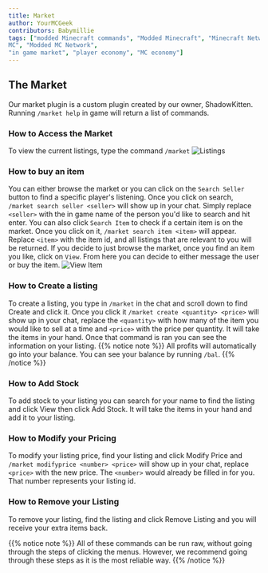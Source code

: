 ```yaml
---
title: Market
author: YourMCGeek
contributors: Babymillie
tags: ["modded Minecraft commands", "Modded Minecraft", "Minecraft Network", "ShadowNode", "ShadowNode Modded", "Modded
MC", "Modded MC Network",
"in game market", "player economy", "MC economy"]
---
```


## The Market
Our market plugin is a custom plugin created by our owner, ShadowKitten. Running ``/market help`` in game will return a list of commands. 

### How to Access the Market
To view the current listings, type the command ``/market``
![Listings](/assets/images/market/market_listings.jpg)

### How to buy an item
You can either browse the market or you can click on the ```Search Seller``` button to find a specific player's listening. Once you click on search, ``/market search seller <seller>`` will show up in your chat. Simply replace ```<seller>``` with the in game name of the person you'd like to search and hit enter. You can also click ```Search Item``` to check if a certain item is on the market. Once you click on it, ``/market search item <item>`` will appear. Replace ```<item>``` with the item id, and all listings that are relevant to you will be returned. If you decide to just browse the market, once you find an item you like, click on ```View```. From here you can decide to either message the user or buy the item.
![View Item](/assets/images/market/market_view.png)

### How to Create a listing
To create a listing, you type in ```/market``` in the chat and scroll down to find Create and click it. Once you click it ```/market create <quantity> <price>``` will show up in your chat, replace the ``<quantity>`` with how many of the item you would like to sell at a time and ``<price>`` with the price per quantity. It will take the items in your hand. Once that command is ran you can see the information on your listing.
{{% notice note %}}
All profits will automatically go into your balance. You can see your balance by running ```/bal```.​
{{% /notice %}}

### How to Add Stock
To add stock to your listing you can search for your name to find the listing and click View then click Add Stock. It will take the items in your hand and add it to your listing.

### How to Modify your Pricing
To modify your listing price, find your listing and click Modify Price and ```/market modifyprice <number> <price>``` will show up in your chat, replace ``<price>`` with the new price. The ``<number>`` would already be filled in for you. That number represents your listing id.

### How to Remove your Listing
To remove your listing, find the listing and click Remove Listing and you will receive your extra items back.

{{% notice note %}}
All of these commands can be run raw, without going through the steps of clicking the menus. However, we recommend going through these steps as it is the most reliable way.
{{% /notice %}}